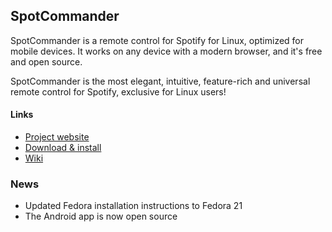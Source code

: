 ## SpotCommander

SpotCommander is a remote control for Spotify for Linux, optimized for mobile devices. It works on any device with a modern browser, and it's free and open source.

SpotCommander is the most elegant, intuitive, feature-rich and universal remote control for Spotify, exclusive for Linux users!

#### Links
* [Project website](http://www.olejon.net/code/spotcommander/)
* [Download & install](http://www.olejon.net/code/spotcommander/?download)
* [Wiki](http://www.olejon.net/code/spotcommander/?wiki)

### News

* Updated Fedora installation instructions to Fedora 21
* The Android app is now open source
